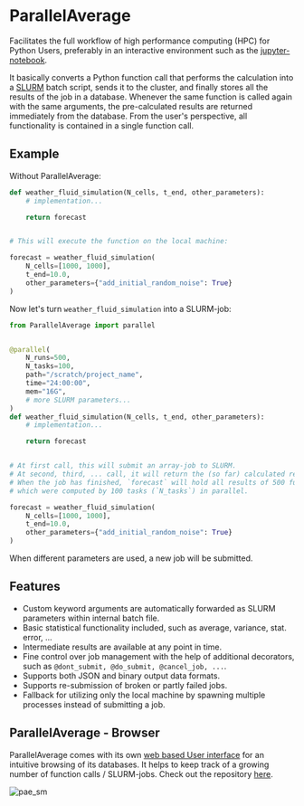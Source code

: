 ParallelAverage
===============

Facilitates the full workflow of high performance computing (HPC) for Python Users, preferably in an interactive environment such as the [jupyter-notebook](https://jupyter.org/).

It basically converts a Python function call that performs the calculation into a [SLURM](https://slurm.schedmd.com/) batch script, sends it to the cluster, and finally stores all the results of the job in a database.
Whenever the same function is called again with the same arguments, the pre-calculated results are returned immediately from the database.
From the user's perspective, all functionality is contained in a single function call.

Example
-------

Without ParallelAverage:


```python
def weather_fluid_simulation(N_cells, t_end, other_parameters):
    # implementation...

    return forecast


# This will execute the function on the local machine:

forecast = weather_fluid_simulation(
    N_cells=[1000, 1000],
    t_end=10.0,
    other_parameters={"add_initial_random_noise": True}
)
```

Now let's turn `weather_fluid_simulation` into a SLURM-job:

```python
from ParallelAverage import parallel


@parallel(
    N_runs=500,
    N_tasks=100,
    path="/scratch/project_name",
    time="24:00:00",
    mem="16G",
    # more SLURM parameters...
)
def weather_fluid_simulation(N_cells, t_end, other_parameters):
    # implementation...

    return forecast


# At first call, this will submit an array-job to SLURM.
# At second, third, ... call, it will return the (so far) calculated result.
# When the job has finished, `forecast` will hold all results of 500 function calls (`N_runs`),
# which were computed by 100 tasks (`N_tasks`) in parallel.

forecast = weather_fluid_simulation(
    N_cells=[1000, 1000],
    t_end=10.0,
    other_parameters={"add_initial_random_noise": True}
)
```

When different parameters are used, a new job will be submitted.

Features
--------

- Custom keyword arguments are automatically forwarded as SLURM parameters within internal batch file.
- Basic statistical functionality included, such as average, variance, stat. error, ...
- Intermediate results are available at any point in time.
- Fine control over job management with the help of additional decorators, such as `@dont_submit, @do_submit, @cancel_job, ...`.
- Supports both JSON and binary output data formats.
- Supports re-submission of broken or partly failed jobs.
- Fallback for utilizing only the local machine by spawning multiple processes instead of submitting a job.

ParallelAverage - Browser
-------------------------

ParallelAverage comes with its own [web based User interface](https://heikoburau.github.io/ParallelAverage-browser) for an intuitive browsing of its databases. It helps to keep track of a growing number of function calls / SLURM-jobs.
Check out the repository [here](https://github.com/heikoburau/ParallelAverage-browser).

![pae_sm](https://user-images.githubusercontent.com/5159590/146452679-5cc9b054-3767-483e-bca2-83eadf958bbb.png)




